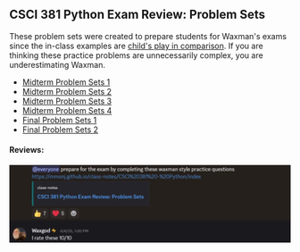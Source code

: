 ## CSCI 381 Python Exam Review: Problem Sets

These problem sets were created to prepare students for Waxman's exams since the in-class examples are [child's play in comparison](image.png). If you are thinking these practice problems are unnecessarily complex, you are underestimating Waxman.

- [Midterm Problem Sets 1](review/midterm-problem-sets1)
- [Midterm Problem Sets 2](review/midterm-problem-sets2)
- [Midterm Problem Sets 3](review/midterm-problem-sets3)
- [Midterm Problem Sets 4](review/midterm-problem-sets4)
- [Final Problem Sets 1](review/final-problem-sets1)
- [Final Problem Sets 2](review/final-problem-sets2)

#### Reviews:

![alt text](image-1.png)

&nbsp;
